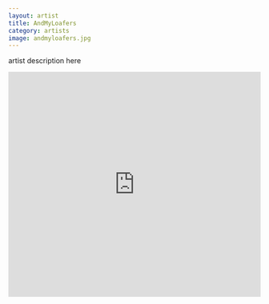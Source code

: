 ```yaml
---
layout: artist
title: AndMyLoafers
category: artists
image: andmyloafers.jpg
---
```

<p>artist description here</p>
<iframe width="100%" height="450" scrolling="no" frameborder="no" src="https://w.soundcloud.com/player/?url=https%3A//api.soundcloud.com/users/63641844&amp;color=999999&amp;auto_play=false&amp;hide_related=true&amp;show_artwork=false"></iframe>
